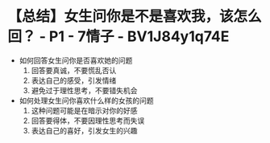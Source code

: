 # 【总结】女生问你是不是喜欢我，该怎么回？ - P1 - 7情子 - BV1J84y1q74E

-   如何回答女生问你是否喜欢她的问题
    1.  回答要真诚，不要慌乱否认
    2.  表达自己的感受，引发情绪
    3.  避免过于理性思考，不要错失机会
-   如何处理女生问你喜欢什么样的女孩的问题
    1.  这种问题可能是在暗示对你的好感
    2.  回答要得体，不要因理性思考而失误
    3.  表达自己的喜好，引发女生的兴趣